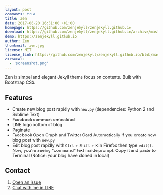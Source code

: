 ```yaml
---
layout: post
comments: true
title: Zen
date: 2017-06-20 16:51:00 +01:00
homepage: https://github.com/zenjekyll/zenjekyll.github.io
download: https://github.com/zenjekyll/zenjekyll.github.io/archive/master.zip
demo: https://zenjekyll.github.io
author: Zen
thumbnail: zen.jpg
license: MIT
license_link: https://github.com/zenjekyll/zenjekyll.github.io/blob/master/LICENSE
carousel:
  - 'screenshot.png'
---
```


Zen is simpel and elegant Jekyll theme focus on contents. Built with Bootstrap CSS.

## Features

* Create new blog post rapidly with `new.py` (dependencies: Python 2 and Sublime Text)
* Facebook comment embedded
* LINE logo bottom of blog
* Paginate
* Facebook Open Graph and Twitter Card Automatically if you create new blog post with `new.py`
* Edit blog post rapidly with `Ctrl` + `Shift` + `K` in Firefox then type `edit()`. Now, you're seeing "command" text inside prompt. Copy it and paste to Terminal (Notice: your blog have cloned in local)

## Contact

1. [Open an issue](http://github.com/zenjekyll/zenjekyll.github.io/issues)
2. [Chat with me in LINE](http://line.me/ti/p/~mzaini30)
